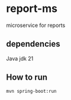 # report-ms
microservice for reports

## dependencies
Java jdk 21

## How to run
```
mvn spring-boot:run
```

